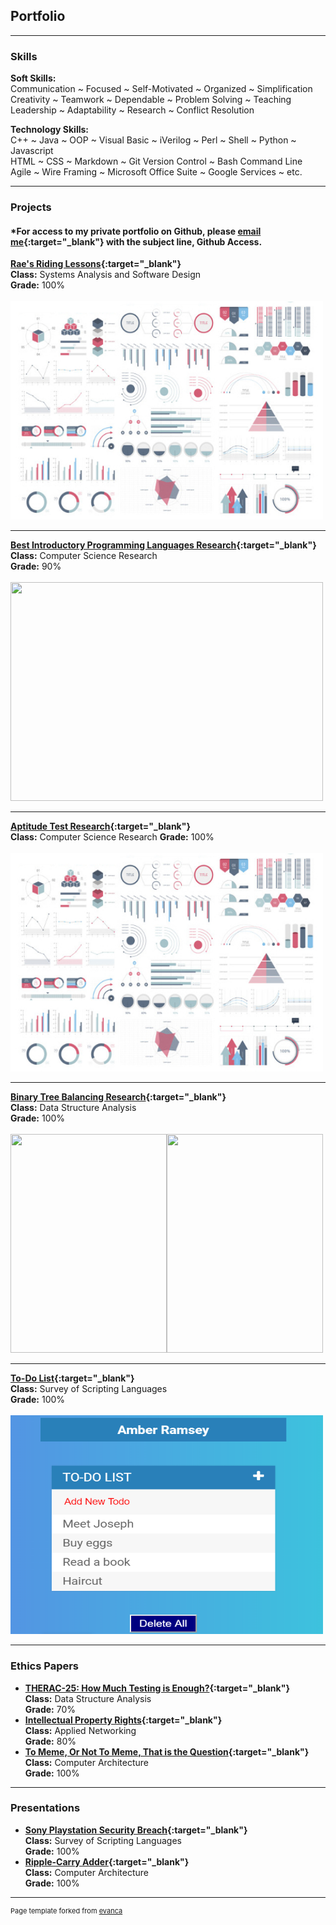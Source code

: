 ## **Portfolio**

---

### **Skills**

**Soft Skills:**  
Communication ~ Focused ~ Self-Motivated ~ Organized ~ Simplification  
Creativity ~ Teamwork ~ Dependable ~ Problem Solving ~ Teaching  
Leadership ~ Adaptability ~ Research ~ Conflict Resolution
  
**Technology Skills:**    
C++ ~ Java ~ OOP ~ Visual Basic ~ iVerilog ~ Perl ~ Shell ~ Python ~ Javascript  
HTML ~ CSS ~ Markdown ~ Git Version Control ~ Bash Command Line    
Agile ~ Wire Framing ~ Microsoft Office Suite ~ Google Services ~ etc.  
  
---

### **Projects**

#### *For access to my private portfolio on Github, please [email me](amber.ramsey215@gmail.com){:target="_blank"} with the subject line, Github Access.  

**[Rae's Riding Lessons](https://github.com/HAWhitley/RRLWeb){:target="_blank"}**  
**Class:** Systems Analysis and Software Design  
**Grade:** 100%  
<br>
<img src="template/dummy_thumbnail.jpg?raw=true" width="500" height="350"/>

---

**[Best Introductory Programming Languages Research](https://drive.google.com/file/d/1DlkKvH1czGib6jgclBLHy70B3ONW9FNU/view?usp=sharing){:target="_blank"}**  
**Class:** Computer Science Research  
**Grade:** 90%  
<br>
<img src="https://drive.google.com/file/d/1DlkKvH1czGib6jgclBLHy70B3ONW9FNU/view?usp=sharing" width="500" height="350"/>

---

**[Aptitude Test Research](https://github.com/amber-ramsey/ds){:target="_blank"}**  
**Class:** Computer Science Research 
**Grade:** 100%  
<br>
<img src="template/dummy_thumbnail.jpg?raw=true" width="500" height="350"/>

---

**[Binary Tree Balancing Research](https://github.com/amber-ramsey/ds){:target="_blank"}**  
**Class:** Data Structure Analysis  
**Grade:** 100%  
<br>
<img src="https://drive.google.com/file/d/1Qx1x1fRE0johFQS6T2rlAr1f6yCDHLE2/view?usp=sharing" width="250" height="350"/><img src="https://drive.google.com/file/d/1U61dNKKaWEO0520CT_c2hYfgSAw_uSUL/view?usp=sharing" width="250" height="350"/>

---

**[To-Do List](https://codepen.io/amber-ramsey/pen/yLLZRaK){:target="_blank"}**  
**Class:** Survey of Scripting Languages  
**Grade:** 100%  
<br>
<img src="images/scripting portfolio pic.PNG?raw=true" width="500" height="350"/>

---

### **Ethics Papers**

- **[THERAC-25: How Much Testing is Enough?](https://drive.google.com/open?id=19GP49sL-eQ3qxJYdo39uoEOzC4SM5VmV){:target="_blank"}**  
  **Class:** Data Structure Analysis  
  **Grade:** 70%  
- **[Intellectual Property Rights](https://drive.google.com/open?id=1eUMaInn2lD8be3HHOWWXiogteJA1-4sM){:target="_blank"}**  
  **Class:** Applied Networking  
  **Grade:** 80%  
- **[To Meme, Or Not To Meme, That is the Question](https://drive.google.com/file/d/1FFw1WbWL7WApfXW1Yt5uZgcImldpEbor/view?usp=sharing){:target="_blank"}**  
  **Class:** Computer Architecture  
  **Grade:** 100%  

---

### **Presentations**

- **[Sony Playstation Security Breach](https://youtu.be/esssEReJ99c){:target="_blank"}**  
  **Class:** Survey of Scripting Languages  
  **Grade:** 100%  
- **[Ripple-Carry Adder](https://docs.google.com/presentation/d/1y-fy4Q30TYP0nPdgUIFEvORarMUUWeNnUso3PKB4f30/edit?usp=sharing){:target="_blank"}**  
  **Class:** Computer Architecture  
  **Grade:** 100%  

---

<p style="font-size:11px">Page template forked from <a href="https://github.com/evanca/quick-portfolio">evanca</a></p>
<!-- Remove above link if you don't want to attibute -->
